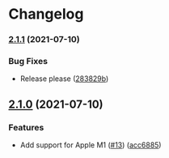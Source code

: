 # Changelog

### [2.1.1](https://www.github.com/cobraz/trippl-timely/compare/v2.1.0...v2.1.1) (2021-07-10)


### Bug Fixes

* Release please ([283829b](https://www.github.com/cobraz/trippl-timely/commit/283829ba2d848556dc14bb6e1c69559cb15729fb))

## [2.1.0](https://www.github.com/cobraz/trippl-timely/compare/v2.0.0...v2.1.0) (2021-07-10)


### Features

* Add support for Apple M1 ([#13](https://www.github.com/cobraz/trippl-timely/issues/13)) ([acc6885](https://www.github.com/cobraz/trippl-timely/commit/acc68857fdb2be0cbb4905bb96b8f38074f7b1a6))
